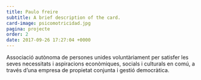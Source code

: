```yaml
---
title: Paulo freire
subtitle: A brief description of the card.
card-image: psicomotricidad.jpg
pagina: projecte
order: 2
date: 2017-09-26 17:27:04 +0000
---
```

Associació autònoma de persones unides voluntàriament per satisfer les seves necessitats i aspiracions econòmiques, socials i culturals en comú, a través d’una empresa de propietat conjunta i gestió democràtica.
